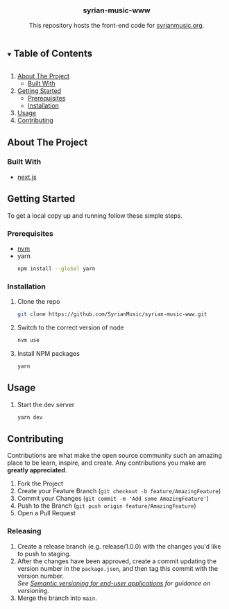<!--
*** Thanks for checking out the Best-README-Template. If you have a suggestion
*** that would make this better, please fork the repo and create a pull request
*** or simply open an issue with the tag "enhancement".
*** Thanks again! Now go create something AMAZING! :D

***
***
***
*** To avoid retyping too much info. Do a search and replace for the following:
*** github_username, repo_name, twitter_handle, email, project_title, project_description
-->



<!-- PROJECT SHIELDS -->
<!--
*** I'm using markdown "reference style" links for readability.
*** Reference links are enclosed in brackets [ ] instead of parentheses ( ).
*** See the bottom of this document for the declaration of the reference variables
*** for contributors-url, forks-url, etc. This is an optional, concise syntax you may use.
*** https://www.markdownguide.org/basic-syntax/#reference-style-links
[![Contributors][contributors-shield]][contributors-url]
[![Forks][forks-shield]][forks-url]
[![Stargazers][stars-shield]][stars-url]
[![Issues][issues-shield]][issues-url]
[![MIT License][license-shield]][license-url]
[![LinkedIn][linkedin-shield]][linkedin-url]
-->



<p align="center">
    <!-- PROJECT LOGO
    <a href="https://github.com/github_username/repo_name">
        <img src="images/logo.png" alt="Logo" width="80" height="80">
    </a>
    -->

  <h3 align="center">syrian-music-www</h3>

  <p align="center">
    This repository hosts the front-end code for <a href="http://syrianmusic.org" >syrianmusic.org</a>.
    <!--
    <br />
    <a href="https://github.com/github_username/repo_name"><strong>Explore the docs »</strong></a>
    <br />
    <br />
    <a href="https://github.com/github_username/repo_name">View Demo</a>
    ·
    <a href="https://github.com/github_username/repo_name/issues">Report Bug</a>
    ·
    <a href="https://github.com/github_username/repo_name/issues">Request Feature</a>
    -->
  </p>
</p>



<!-- TABLE OF CONTENTS -->
<details open="open">
  <summary><h2 style="display: inline-block">Table of Contents</h2></summary>
  <ol>
    <li>
      <a href="#about-the-project">About The Project</a>
      <ul>
        <li><a href="#built-with">Built With</a></li>
      </ul>
    </li>
    <li>
      <a href="#getting-started">Getting Started</a>
      <ul>
        <li><a href="#prerequisites">Prerequisites</a></li>
        <li><a href="#installation">Installation</a></li>
      </ul>
    </li>
    <li><a href="#usage">Usage</a></li>
    <!-- <li><a href="#roadmap">Roadmap</a></li> -->
    <li><a href="#contributing">Contributing</a></li>
    <!-- <li><a href="#license">License</a></li>
    <li><a href="#contact">Contact</a></li>
    <li><a href="#acknowledgements">Acknowledgements</a></li> -->
  </ol>
</details>



<!-- ABOUT THE PROJECT -->
## About The Project

<!-- [![Product Name Screen Shot][product-screenshot]](https://example.com) -->

<!--Here's a blank template to get started:-->
<!--**To avoid retyping too much info. Do a search and replace with your text editor for the following:**-->
<!--`github_username`, `repo_name`, `twitter_handle`, `email`, `project_title`, `project_description`-->

### Built With

* [next.js](https://nextjs.org/)



<!-- GETTING STARTED -->
## Getting Started

To get a local copy up and running follow these simple steps.

### Prerequisites

* [nvm](https://github.com/nvm-sh/nvm#installing-and-updating)
* yarn
  ```sh
  npm install --global yarn
  ```

### Installation

1. Clone the repo
   ```sh
   git clone https://github.com/SyrianMusic/syrian-music-www.git
   ```
2. Switch to the correct version of node
   ```sh
   nvm use
   ```
3. Install NPM packages
   ```sh
   yarn
   ```



<!-- USAGE EXAMPLES -->
## Usage

1. Start the dev server
   ```sh
   yarn dev
   ```



<!-- ROADMAP
## Roadmap

See the [open issues](https://github.com/github_username/repo_name/issues) for a list of proposed features (and known issues).
-->


<!-- CONTRIBUTING -->
## Contributing

Contributions are what make the open source community such an amazing place to be learn, inspire, and create. Any contributions you make are **greatly appreciated**.

1. Fork the Project
2. Create your Feature Branch (`git checkout -b feature/AmazingFeature`)
3. Commit your Changes (`git commit -m 'Add some AmazingFeature'`)
4. Push to the Branch (`git push origin feature/AmazingFeature`)
5. Open a Pull Request

### Releasing
1. Create a release branch (e.g. release/1.0.0) with the changes you'd like to push to staging.
2. After the changes have been approved, create a commit updating the version number in the `package.json`, and then tag this commit with the version number.<br>
   _See [Semantic versioning for end-user applications](https://medium.com/@u_glow/making-sense-of-semantic-versioning-for-end-user-software-applications-a3049d97478b) for guidance on versioning._
3. Merge the branch into `main`.


<!-- LICENSE
## License

Distributed under the MIT License. See `LICENSE` for more information.
-->


<!-- CONTACT
## Contact

Your Name - [@twitter_handle](https://twitter.com/twitter_handle) - email

Project Link: [https://github.com/github_username/repo_name](https://github.com/github_username/repo_name)
-->


<!-- ACKNOWLEDGEMENTS
## Acknowledgements

* []()
* []()
* []()
-->




<!-- MARKDOWN LINKS & IMAGES -->
<!-- https://www.markdownguide.org/basic-syntax/#reference-style-links -->

<!--
[contributors-shield]: https://img.shields.io/github/contributors/github_username/repo.svg?style=for-the-badge
[contributors-url]: https://github.com/github_username/repo/graphs/contributors
[forks-shield]: https://img.shields.io/github/forks/github_username/repo.svg?style=for-the-badge
[forks-url]: https://github.com/github_username/repo/network/members
[stars-shield]: https://img.shields.io/github/stars/github_username/repo.svg?style=for-the-badge
[stars-url]: https://github.com/github_username/repo/stargazers
[issues-shield]: https://img.shields.io/github/issues/github_username/repo.svg?style=for-the-badge
[issues-url]: https://github.com/github_username/repo/issues
[license-shield]: https://img.shields.io/github/license/github_username/repo.svg?style=for-the-badge
[license-url]: https://github.com/github_username/repo/blob/master/LICENSE.txt
[linkedin-shield]: https://img.shields.io/badge/-LinkedIn-black.svg?style=for-the-badge&logo=linkedin&colorB=555
[linkedin-url]: https://linkedin.com/in/github_username
-->
